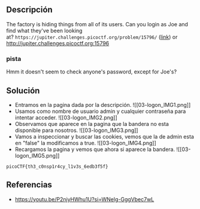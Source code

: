 
## Descripción 

The factory is hiding things from all of its users. Can you login as Joe and find what they've been looking at? `https://jupiter.challenges.picoctf.org/problem/15796/` ([link](https://jupiter.challenges.picoctf.org/problem/15796/)) or http://jupiter.challenges.picoctf.org:15796
### pista

Hmm it doesn't seem to check anyone's password, except for Joe's?
## Solución

- Entramos en la pagina dada por la descripción.
![[03-logon_IMG1.png]]
- Usamos como nombre de usuario admin y cualquier contraseña para intentar acceder.
![[03-logon_IMG2.png]]
- Observamos que aparece en la pagina que la bandera no esta disponible para nosotros.
![[03-logon_IMG3.png]]
- Vamos a inspeccionar y buscar las cookies, vemos que la de admin esta en "false" la modificamos a true.
![[03-logon_IMG4.png]]
- Recargamos la pagina y vemos que ahora si aparece la bandera.
![[03-logon_IMG5.png]]




```
picoCTF{th3_c0nsp1r4cy_l1v3s_6edb3f5f}
```

## Referencias

- https://youtu.be/P2njyHWhu1U?si=WNelg-GggVbec7wL